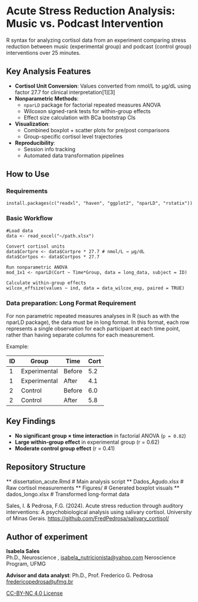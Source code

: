 # Acute Stress Reduction Analysis: Music vs. Podcast Intervention

R syntax for analyzing cortisol data from an experiment comparing stress reduction between music (experimental group) and podcast (control group) interventions over 25 minutes.

## Key Analysis Features

- **Cortisol Unit Conversion**: Values converted from nmol/L to µg/dL using factor 27.7 for clinical interpretation[1][3]
- **Nonparametric Methods**:
  - `nparLD` package for factorial repeated measures ANOVA
  - Wilcoxon signed-rank tests for within-group effects
  - Effect size calculation with BCa bootstrap CIs
- **Visualization**:
  - Combined boxplot + scatter plots for pre/post comparisons
  - Group-specific cortisol level trajectories
- **Reproducibility**:
  - Session info tracking
  - Automated data transformation pipelines

## How to Use

### Requirements
```{r}
install.packages(c("readxl", "haven", "ggplot2", "nparLD", "rstatix"))
```

### Basic Workflow
```{r}
#Load data
data <- read_excel("~/path.xlsx")

Convert cortisol units
data$Cortpre <- data$Cortpre * 27.7 # nmol/L → µg/dL
data$Cortpos <- data$Cortpos * 27.7

Run nonparametric ANOVA
mod_1x1 <- nparLD(Cort ~ Time*Group, data = long_data, subject = ID)

Calculate within-group effects
wilcox_effsize(values ~ ind, data = data_wilcox_exp, paired = TRUE)
```

### Data preparation: Long Format Requirement

For non parametric repeated measures analyses in R (such as with the nparLD package), the data must be in long format. In this format, each row represents a single observation for each participant at each time point, rather than having separate columns for each measurement.

Example:

| ID | Group        | Time   | Cort |
|----|--------------|--------|------|
| 1  | Experimental | Before | 5.2  |
| 1  | Experimental | After  | 4.1  |
| 2  | Control      | Before | 6.0  |
| 2  | Control      | After  | 5.8  |

## Key Findings
- **No significant group × time interaction** in factorial ANOVA (`p = 0.82`)
- **Large within-group effect** in experimental group (r = 0.62)
- **Moderate control group effect** (r = 0.41)

## Repository Structure


** dissertation_acute.Rmd # Main analysis script
** Dados_Agudo.xlsx # Raw cortisol measurements
** Figures/ # Generated boxplot visuals
** dados_longo.xlsx # Transformed long-format data

Sales, I. & Pedrosa, F.G. (2024). Acute stress reduction through auditory interventions:
A psychobiological analysis using salivary cortisol. University of Minas Gerais. https://github.com/FredPedrosa/salivary_cortisol/

## Author of experiment
**Isabela Sales**  
Ph.D., Neuroscience ,
isabela_nutricionista@yahoo.com
Neroscience Program, UFMG  

**Advisor and data analyst**: 
Ph.D., Prof. Frederico G. Pedrosa  
fredericopedrosa@ufmg.br

[CC-BY-NC 4.0 License](https://creativecommons.org/licenses/by-nc/4.0/)


